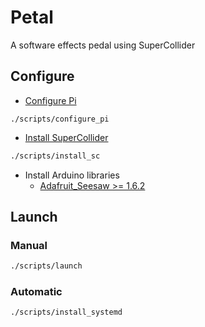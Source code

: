 # Petal
A software effects pedal using SuperCollider

## Configure

- [Configure Pi](https://madskjeldgaard.dk/posts/raspi4-notes/)
```
./scripts/configure_pi
```
- [Install SuperCollider](https://github.com/supercollider/supercollider/blob/develop/README_RASPBERRY_PI.md)
```sh
./scripts/install_sc
```
- Install Arduino libraries
  - [Adafruit_Seesaw >= 1.6.2](https://github.com/adafruit/Adafruit_Seesaw)

## Launch

### Manual

```sh
./scripts/launch
```

### Automatic

```sh
./scripts/install_systemd
```
